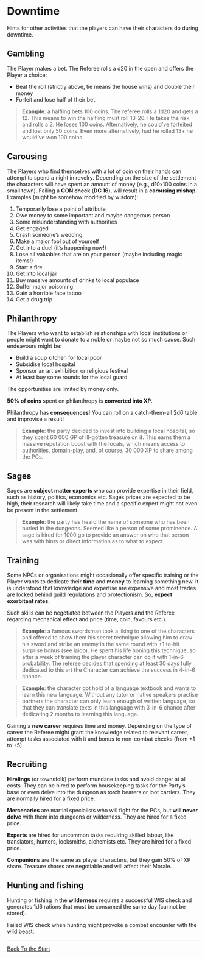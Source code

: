 # Downtime

Hints for other activities that the players can have their characters do during downtime. 

## Gambling

The Player makes a bet. The Referee rolls a d20 in the open and offers the Player a choice:

- Beat the roll (strictly above, tie means the house wins) and double their money
- Forfeit and lose half of their bet.

> **Example**: a halfling bets 100 coins. The referee rolls a 1d20 and gets a 12. This means to win the halfling must roll 13-20. He takes the risk and rolls a 2. He loses 100 coins. 
> Alternatively, he could’ve forfeited and lost only 50 coins.
> Even more alternatively, had he rolled 13+ he would’ve won 100 coins. 

## Carousing 

The Players who find themselves with a lot of coin on their hands can attempt to spend a night in revelry. Depending on the size of the settlement the characters will have spent an amount of money (e.g., d10x100 coins in a small town). Failing a **CON check** (**DC 16**), will result in a **carousing mishap**. Examples (might be somehow modified by wisdom): 

1. Temporarily lose a point of attribute
2. Owe money to some important and maybe dangerous person
3. Some misunderstanding with authorities
4. Get engaged
5. Crash someone’s wedding 
6. Make a major fool out of yourself
7. Get into a duel (it’s happening now!)
8. Lose all valuables that are on your person (maybe including magic items!)
9. Start a fire
10. Get into local jail 
11. Buy massive amounts of drinks to local populace
12. Suffer major poisoning
13. Gain a horrible face tattoo
14. Get a drug trip

## Philanthropy

The Players who want to establish relationships with local institutions or people might want to donate to a noble or maybe not so much cause. Such endeavours might be:

- Build a soup kitchen for local poor 
- Subsidise local hospital
- Sponsor an art exhibition or religious festival
- At least buy some rounds for the local guard

The opportunities are limited by money only. 

**50% of coins** spent on philanthropy is **converted into XP**.

Philanthropy has **consequences**! You can roll on a catch-them-all 2d6 table and improvise a result! 

> **Example**: the party decided to invest into building a local hospital, so they spent 60 000 GP of ill-gotten treasure on it. This earns them a massive reputation boost with the locals, which means access to authorities, domain-play, and, of course, 30 000 XP to share among the PCs. 

## Sages 

Sages are **subject matter experts** who can provide expertise in their field, such as history, politics, economics etc. Sages prices are expected to be high, their research will likely take time and a specific expert might not even be present in the settlement. 

> **Example**: the party has heard the name of someone who has been buried in the dungeons. Seemed like a person of some prominence. A sage is hired for 1000 gp to provide an answer on who that person was with hints or direct information as to what to expect. 

## Training

Some NPCs or organisations might occasionally offer specific training or the Player wants to dedicate their **time** and **money** to learning something new. It is understood that knowledge and expertise are expensive and most trades are locked behind guild regulations and protectionism. So, **expect exorbitant rates**. 

Such skills can be negotiated between the Players and the Referee regarding mechanical effect and price (time, coin, favours etc.).

> **Example**: a famous swordsman took a liking to one of the characters and offered to show them his secret technique allowing him to draw his sword and strike an enemy in the same round with +1 to-hit surprise bonus (see iaido). He spent his life honing this technique, so after a week of training the player character can do it with 1-in-6 probability. The referee decides that spending at least 30 days fully dedicated to this art the Character can achieve the success in 4-in-6 chance.

> **Example**: the character got hold of a language textbook and wants to learn this new language. Without any tutor or native speakers practise partners the character can only learn enough of written language, so that they can translate texts in this language with 3-in-6 chance after dedicating 2 months to learning this language. 

Gaining a **new career** requires time and money. Depending on the type of career the Referee might grant the knowledge related to relevant career, attempt tasks associated with it and bonus to non-combat checks (from +1 to +5). 

## Recruiting

**Hirelings** (or townsfolk) perform mundane tasks and avoid danger at all costs. They can be hired to perform housekeeping tasks for the Party’s base or even delve into the dungeon as torch bearers or loot carriers. They are normally hired for a fixed price. 

**Mercenaries** are martial specialists who will fight for the PCs, but **will never delve** with them into dungeons or wilderness. They are hired for a fixed price.

**Experts** are hired for uncommon tasks requiring skilled labour, like translators, hunters, locksmiths, alchemists etc. They are hired for a fixed price. 

**Companions** are the same as player characters, but they gain 50% of XP share. Treasure shares are negotiable and will affect their Morale. 


## Hunting and fishing

Hunting or fishing  in the **wilderness** requires a successful WIS check and generates 1d6 rations that must be consumed the same day (cannot be stored). 

Failed WIS check when hunting might provoke a combat encounter with the wild beast. 

---

[Back To the Start](https://kickmaniac.github.io/av-knave-2e-hack-rules/)